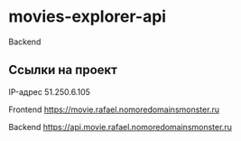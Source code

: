 # movies-explorer-api
Backend

## Ссылки на проект

IP-адрес 51.250.6.105

Frontend https://movie.rafael.nomoredomainsmonster.ru

Backend https://api.movie.rafael.nomoredomainsmonster.ru
